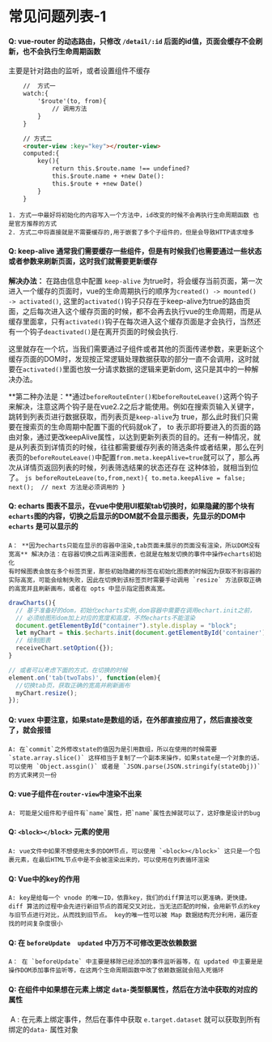 # 常见问题列表-1

#### Q: vue-router 的动态路由，只修改 `/detail/:id` 后面的id值，页面会缓存不会刷新，也不会执行生命周期函数
主要是针对路由的监听，或者设置组件不缓存
```html
    //  方式一
    watch:{
        '$route'(to, from){
            // 调用方法
        }
    }

    // 方式二
    <router-view :key="key"></router-view>
    computed:{
        key(){
            return this.$route.name !== undefined?
            this.$route.name + +new Date():
            this.$route + +new Date()
        }
    }
```

    1. 方式一中最好将初始化的内容写入一个方法中，id改变的时候不会再执行生命周期函数 也是官方推荐的方式
    2. 方式二中将直接就是不需要缓存的,用于嵌套了多个子组件的，但是会导致HTTP请求增多


#### Q:  keep-alive 通常我们需要缓存一些组件，但是有时候我们也需要通过一些状态或者参数来刷新页面，这时我们就需要更新缓存
**解决办法：** 在路由信息中配置 `keep-alive` 为true时，将会缓存当前页面，第一次进入一个缓存的页面时，vue的生命周期执行的顺序为`created() -> mounted() -> activated()`, 这里的`activated()`钩子只存在于keep-alive为true的路由页面，之后每次进入这个缓存页面的时候，都不会再去执行vue的生命周期，而是从缓存里面拿，只有`activated()`钩子在每次进入这个缓存页面是才会执行，当然还有一个钩子`deactivated()`是在离开页面的时候会执行.

这里就存在一个坑，当我们需要通过子组件或者其他的页面传递参数，来更新这个缓存页面的DOM时，发现按正常逻辑处理数据获取的部分一直不会调用，这时就要在`activated()`里面也放一分请求数据的逻辑来更新dom, 这只是其中的一种解决办法。

**第二种办法是：**通过`beforeRouteEnter()和beforeRouteLeave()`这两个钩子来解决，注意这两个钩子是在vue2.2之后才能使用。例如在搜索页输入关键字，跳转到列表页进行数据获取，而列表页是`keep-alive`为 true，那么此时我们只需要在搜索页的生命周期中配置下面的代码就ok了， to 表示即将要进入的页面的路由对象，通过更改keepAlive属性，以达到更新列表页的目的。还有一种情况，就是从列表页到详情页的时候，往往都需要缓存列表的筛选条件或者结果，那么在列表页的`beforeRouteLeave()`中配置`from.meta.keepAlive=true`就可以了，那么再次从详情页返回列表的时候，列表筛选结果的状态还存在 这种体验，就相当到位了。
    ```js
    beforeRouteLeave(to,from,next){
        to.meta.keepAlive = false;
        next();  // next 方法是必须调用的
    }
    ```


#### Q: echarts 图表不显示，在vue中使用UI框架tab切换时，如果隐藏的那个块有`echarts`图的内容，切换之后显示的DOM就不会显示图表，先显示的DOM中 `echarts` 是可以显示的
    A： **因为echarts只能在显示的容器中渲染,tab页面未展示的页面没有渲染，所以DOM没有宽高** 解决办法：在容器切换之后再渲染图表，也就是在触发切换的事件中操作echarts初始化
    有时候图表会放在多个标签页里，那些初始隐藏的标签在初始化图表的时候因为获取不到容器的实际高宽，可能会绘制失败，因此在切换到该标签页时需要手动调用 `resize` 方法获取正确的高宽并且刷新画布，或者在 opts 中显示指定图表高宽。

```js
drawCharts(){
  // 基于准备好的dom，初始化echarts实例,dom容器中需要在调用echart.init之前，
  // 必须给图形dom加上对应的宽度和高度，不然echarts不能渲染
  document.getElementById("container").style.display = "block";
  let myChart = this.$echarts.init(document.getElementById('container'));
  // 绘制图表
  receiveChart.setOption({});
}

// 或者可以考虑下面的方式，在切换的时候
element.on('tab(twoTabs)', function(elem){
  //切换tab页，获取正确的宽高并刷新画布
  myChart.resize();
});
```


#### Q: vuex 中要注意，如果state是数组的话，在外部直接应用了，然后直接改变了，就会报错
    A: 在`commit`之外修改state的值因为是引用数组，所以在使用的时候需要 `state.array.slice()` 这样相当于复制了一个副本来操作，如果state是一个对象的话，可以使用 `Object.assgin()` 或者是 `JSON.parse(JSON.stringify(stateObj))` 的方式来拷贝一份


#### Q: vue子组件在`router-view`中渲染不出来
    A: 可能是父组件和子组件有`name`属性，把`name`属性去掉就可以了，这好像是设计的bug


#### Q: `<block></block>` 元素的使用
    A: vue文件中如果不想使用太多的DOM节点，可以使用 `<block></block>` 这只是一个包裹元素，在最后HTML节点中是不会被渲染出来的，可以使用在列表循环渲染


#### Q:  Vue中的key的作用
    A: key是给每一个 vnode 的唯一ID，依靠key，我们的diff算法可以更准确，更快捷。diff 算法的过程中会先进行新旧节点的首尾交叉对比，当无法匹配的时候，会用新节点的key与旧节点进行对比，从而找到旧节点。 key的唯一性可以被 Map 数据结构充分利用，遍历查找的时间复杂度很小

#### Q: 在 `beforeUpdate  updated` 中万万不可修改更改依赖数据
    A： 在 `beforeUpdate` 中主要是移除已经添加的事件监听器等，在 updated 中主要是是操作DOM添加事件监听等，在这两个生命周期函数中改了依赖数据就会陷入死循环

#### Q: 在组件中如果想在元素上绑定 `data-`类型额属性，然后在方法中获取的对应的属性
​	   A : 在元素上绑定事件，然后在事件中获取 `e.target.dataset` 就可以获取到所有绑定的`data-` 属性对象